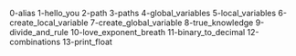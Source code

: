 0-alias 1-hello_you 2-path 3-paths 4-global_variables 5-local_variables 6-create_local_variable 7-create_global_variable 8-true_knowledge 9-divide_and_rule 10-love_exponent_breath 11-binary_to_decimal 12-combinations 13-print_float
